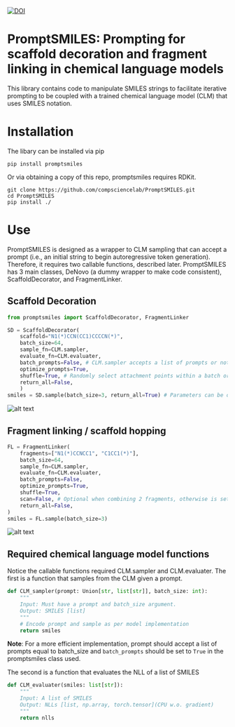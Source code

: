 

[![DOI](https://zenodo.org/badge/757912118.svg)](https://zenodo.org/doi/10.5281/zenodo.11161563)


# PromptSMILES: Prompting for scaffold decoration and fragment linking in chemical language models

This library contains code to manipulate SMILES strings to facilitate iterative prompting to be coupled with a trained chemical language model (CLM) that uses SMILES notation.

# Installation
The libary can be installed via pip
```
pip install promptsmiles
```
Or via obtaining a copy of this repo, promptsmiles requires RDKit.
```
git clone https://github.com/compsciencelab/PromptSMILES.git
cd PromptSMILES
pip install ./
```

# Use
PromptSMILES is designed as a wrapper to CLM sampling that can accept a prompt (i.e., an initial string to begin autoregressive token generation). Therefore, it requires two callable functions, described later. PromptSMILES has 3 main classes, DeNovo (a dummy wrapper to make code consistent), ScaffoldDecorator, and FragmentLinker.

## Scaffold Decoration
```python
from promptsmiles import ScaffoldDecorator, FragmentLinker

SD = ScaffoldDecorator(
    scaffold="N1(*)CCN(CC1)CCCCN(*)",
    batch_size=64,
    sample_fn=CLM.sampler,
    evaluate_fn=CLM.evaluater,
    batch_prompts=False, # CLM.sampler accepts a list of prompts or not
    optimize_prompts=True,
    shuffle=True, # Randomly select attachment points within a batch or not
    return_all=False,
    )
smiles = SD.sample(batch_size=3, return_all=True) # Parameters can be overriden here if desired
```
![alt text](https://github.com/MorganCThomas/PromptSMILES/blob/main/images/scaff_dec_example.png)

## Fragment linking / scaffold hopping
```python
FL = FragmentLinker(
    fragments=["N1(*)CCNCC1", "C1CC1(*)"],
    batch_size=64,
    sample_fn=CLM.sampler,
    evaluate_fn=CLM.evaluater,
    batch_prompts=False,
    optimize_prompts=True,
    shuffle=True,
    scan=False, # Optional when combining 2 fragments, otherwise is set to true
    return_all=False,
)
smiles = FL.sample(batch_size=3)
```
![alt text](https://github.com/MorganCThomas/PromptSMILES/blob/main/images/frag_link_example.png)
## Required chemical language model functions
Notice the callable functions required CLM.sampler and CLM.evaluater. The first is a function that samples from the CLM given a prompt.

```python
def CLM_sampler(prompt: Union[str, list[str]], batch_size: int):
    """
    Input: Must have a prompt and batch_size argument.
    Output: SMILES [list]
    """
    # Encode prompt and sample as per model implementation
    return smiles
```
**Note**: For a more efficient implementation, prompt should accept a list of prompts equal to batch_size and `batch_prompts` should be set to `True` in the promptsmiles class used.

The second is a function that evaluates the NLL of a list of SMILES
```python
def CLM_evaluater(smiles: list[str]):
    """
    Input: A list of SMILES
    Output: NLLs [list, np.array, torch.tensor](CPU w.o. gradient)
    """
    return nlls
```
